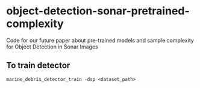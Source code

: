 # object-detection-sonar-pretrained-complexity
Code for our future paper about pre-trained models and sample complexity for Object Detection in Sonar Images

## To train detector
```
marine_debris_detector_train -dsp <dataset_path>
```